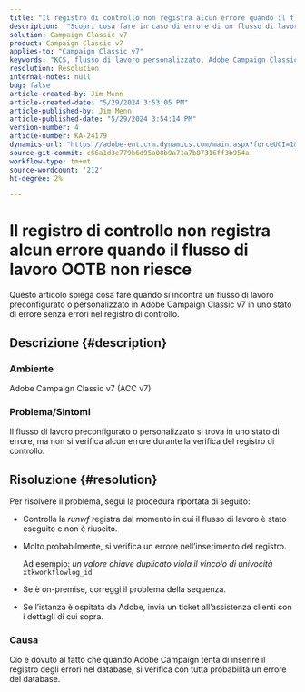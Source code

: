```yaml
---
title: "Il registro di controllo non registra alcun errore quando il flusso di lavoro OOTB non riesce"
description: '"Scopri cosa fare in caso di errore di un flusso di lavoro OOTB o personalizzato in Adobe Campaign Classic, ma nel registro di audit non viene trovato alcun errore".'
solution: Campaign Classic v7
product: Campaign Classic v7
applies-to: "Campaign Classic v7"
keywords: "KCS, flusso di lavoro personalizzato, Adobe Campaign Classic v7, registro di controllo, flusso di lavoro OOTB, ACC v7"
resolution: Resolution
internal-notes: null
bug: false
article-created-by: Jim Menn
article-created-date: "5/29/2024 3:53:05 PM"
article-published-by: Jim Menn
article-published-date: "5/29/2024 3:54:14 PM"
version-number: 4
article-number: KA-24179
dynamics-url: "https://adobe-ent.crm.dynamics.com/main.aspx?forceUCI=1&pagetype=entityrecord&etn=knowledgearticle&id=52e8a186-d31d-ef11-840b-6045bd006268"
source-git-commit: c66a1d3e779b6d95a08b9a71a7b87316ff3b954a
workflow-type: tm+mt
source-wordcount: '212'
ht-degree: 2%

---
```


# Il registro di controllo non registra alcun errore quando il flusso di lavoro OOTB non riesce


Questo articolo spiega cosa fare quando si incontra un flusso di lavoro preconfigurato o personalizzato in Adobe Campaign Classic v7 in uno stato di errore senza errori nel registro di controllo.

## Descrizione {#description}


### <b>Ambiente</b>

Adobe Campaign Classic v7 (ACC v7)

### <b>Problema/Sintomi</b>

Il flusso di lavoro preconfigurato o personalizzato si trova in uno stato di errore, ma non si verifica alcun errore durante la verifica del registro di controllo.


## Risoluzione {#resolution}


Per risolvere il problema, segui la procedura riportata di seguito:

- Controlla la *runwf* registra dal momento in cui il flusso di lavoro è stato eseguito e non è riuscito.
- Molto probabilmente, si verifica un errore nell’inserimento del registro.

  Ad esempio: *un valore chiave duplicato viola il vincolo di univocità* `xtkworkflowlog_id`
- Se è on-premise, correggi il problema della sequenza.
- Se l’istanza è ospitata da Adobe, invia un ticket all’assistenza clienti con i dettagli di cui sopra.


### <b>Causa</b>

Ciò è dovuto al fatto che quando Adobe Campaign tenta di inserire il registro degli errori nel database, si verifica con tutta probabilità un errore del database.

